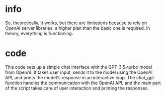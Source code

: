 # info
So, theoretically, it works, but there are limitations because to rely on OpenAI server libraries, a higher plan than the basic one is required. In theory, everything is functioning.

# code 
This code sets up a simple chat interface with the GPT-3.5-turbo model from OpenAI. It takes user input, sends it to the model using the OpenAI API, and prints the model's response in an interactive loop. The chat_gpt function handles the communication with the OpenAI API, and the main part of the script takes care of user interaction and printing the responses.
